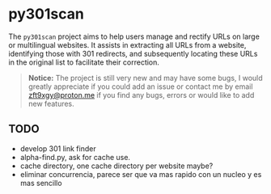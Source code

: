 # py301scan

The `py301scan` project aims to help users manage and rectify URLs on large or multilingual websites. It assists in extracting all URLs from a website, identifying those with 301 redirects, and subsequently locating these URLs in the original list to facilitate their correction.

> **Notice:**
> The project is still very new and may have some bugs, I would greatly appreciate if you could add an issue or contact me by email zft9xgy@proton.me if you find any bugs, errors or would like to add new features.

## TODO

- develop 301 link finder
- alpha-find.py, ask for cache use.
- cache directory, one cache directory per website maybe?
- eliminar concurrencia, parece ser que va mas rapido con un nucleo y es mas sencillo
